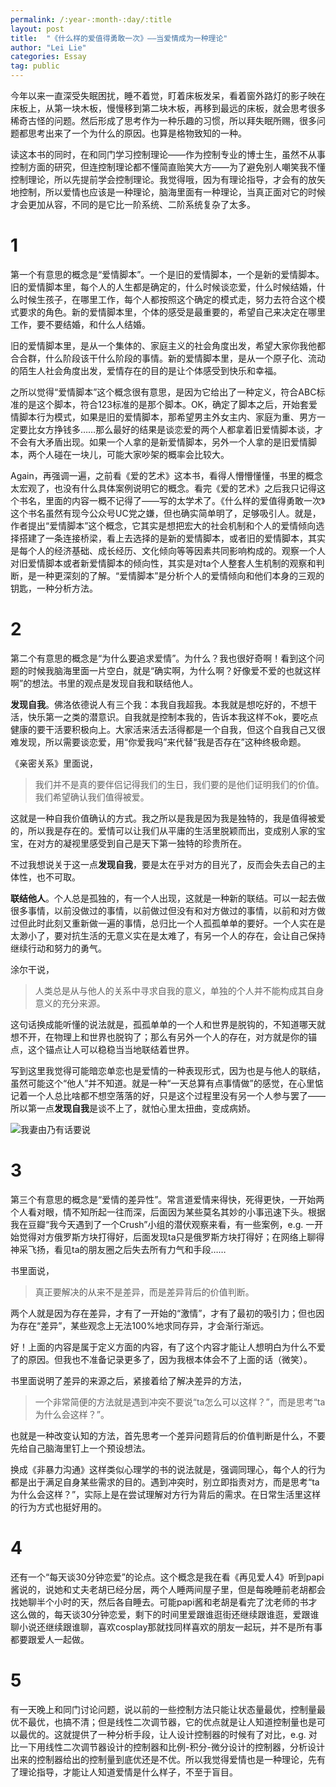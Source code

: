 ```yaml
---
permalink: /:year-:month-:day/:title
layout: post
title:  "《什么样的爱值得勇敢一次》——当爱情成为一种理论"
author: "Lei Lie"
categories: Essay
tag: public
---
```


今年以来一直深受失眠困扰，睡不着觉，盯着床板发呆，看着窗外路灯的影子映在床板上，从第一块木板，慢慢移到第二块木板，再移到最远的床板，就会思考很多稀奇古怪的问题。然后形成了思考作为一种乐趣的习惯，所以拜失眠所赐，很多问题都思考出来了一个为什么的原因。也算是格物致知的一种。

读这本书的同时，在和同门学习控制理论——作为控制专业的博士生，虽然不从事控制方面的研究，但连控制理论都不懂简直贻笑大方——为了避免别人嘲笑我不懂控制理论，所以先提前学会控制理论。我觉得哦，因为有理论指导，才会有的放矢地控制，所以爱情也应该是一种理论，脑海里面有一种理论，当真正面对它的时候才会更加从容，不同的是它比一阶系统、二阶系统复杂了太多。

# 1

第一个有意思的概念是“爱情脚本”。一个是旧的爱情脚本，一个是新的爱情脚本。旧的爱情脚本里，每个人的人生都是确定的，什么时候谈恋爱，什么时候结婚，什么时候生孩子，在哪里工作，每个人都按照这个确定的模式走，努力去符合这个模式要求的角色。新的爱情脚本里，个体的感受是最重要的，希望自己来决定在哪里工作，要不要结婚，和什么人结婚。

旧的爱情脚本里，是从一个集体的、家庭主义的社会角度出发，希望大家你我他都合合群，什么阶段该干什么阶段的事情。新的爱情脚本里，是从一个原子化、流动的陌生人社会角度出发，爱情存在的目的是让个体感受到快乐和幸福。

之所以觉得“爱情脚本”这个概念很有意思，是因为它给出了一种定义，符合ABC标准的是这个脚本，符合123标准的是那个脚本。OK，确定了脚本之后，开始套爱情脚本行为模式，如果是旧的爱情脚本，那希望男主外女主内、家庭为重、男方一定要比女方挣钱多……那么最好的结果是谈恋爱的两个人都拿着旧爱情脚本谈，才不会有大矛盾出现。如果一个人拿的是新爱情脚本，另外一个人拿的是旧爱情脚本，两个人碰在一块儿，可能大家吵架的概率会比较大。

Again，再强调一遍，之前看《爱的艺术》这本书，看得人懵懵懂懂，书里的概念太宏观了，也没有什么具体案例说明它的概念。看完《爱的艺术》之后我只记得这个书名，里面的内容一概不记得了——写的太学术了。《什么样的爱值得勇敢一次》这个书名虽然有现今公众号UC党之嫌，但也确实简单明了，足够吸引人。就是，作者提出“爱情脚本”这个概念，它其实是想把宏大的社会机制和个人的爱情倾向选择搭建了一条连接桥梁，看上去选择的是新的爱情脚本，或者旧的爱情脚本，其实是每个人的经济基础、成长经历、文化倾向等等因素共同影响构成的。观察一个人对旧爱情脚本或者新爱情脚本的倾向性，其实是对ta个人整套人生机制的观察和判断，是一种更深刻的了解。“爱情脚本”是分析个人的爱情倾向和他们本身的三观的钥匙，一种分析方法。

# 2

第二个有意思的概念是“为什么要追求爱情”。为什么？我也很好奇啊！看到这个问题的时候我脑海里面一片空白，就是“确实啊，为什么啊？好像爱不爱的也就这样啊”的想法。书里的观点是发现自我和联结他人。

**发现自我**。佛洛依德说人有三个我：本我自我超我。本我就是想吃好的，不想干活，快乐第一之类的潜意识。自我就是控制本我的，告诉本我这样不ok，要吃点健康的要干活要积极向上。大家活来活去活得都是一个自我，但这个自我自己又很难发现，所以需要谈恋爱，用“你爱我吗”来代替“我是否存在”这种终极命题。

《亲密关系》里面说，

> 我们并不是真的要伴侣记得我们的生日，我们要的是他们证明我们的价值。我们希望确认我们值得被爱。

这就是一种自我价值确认的方式。我之所以是我是因为我是独特的，我是值得被爱的，所以我是存在的。爱情可以让我们从平庸的生活里脱颖而出，变成别人家的宝宝，在对方的凝视里感受到自己是天下第一独特的珍贵所在。

不过我想说关于这一点**发现自我**，要是太在乎对方的目光了，反而会失去自己的主体性，也不可取。

**联结他人**。个人总是孤独的，有一个人出现，这就是一种新的联结。可以一起去做很多事情，以前没做过的事情，以前做过但没有和对方做过的事情，以前和对方做过但此时此刻又重新做一遍的事情，总归比一个人孤孤单单的要好。一个人实在是太渺小了，要对抗生活的无意义实在是太难了，有另一个人的存在，会让自己保持继续行动和努力的勇气。

涂尔干说，

> 人类总是从与他人的关系中寻求自我的意义，单独的个人并不能构成其自身意义的充分来源。

这句话换成能听懂的说法就是，孤孤单单的一个人和世界是脱钩的，不知道哪天就想不开，在物理上和世界也脱钩了；那么有另外一个人的存在，对方就是你的锚点，这个锚点让人可以稳稳当当地联结着世界。

写到这里我觉得可能暗恋单恋也是爱情的一种表现形式，因为也是与他人的联结，虽然可能这个“他人”并不知道。就是一种“一天总算有点事情做”的感觉，在心里惦记着一个人总比啥都不想空落落的好，只是这个过程里没有另一个人参与罢了——所以第一点**发现自我**是谈不上了，就怕心里太扭曲，变成病娇。

![我妻由乃有话要说](./../images/img-2024-12-14/我妻由乃有话要说.jpg)

# 3

第三个有意思的概念是“爱情的差异性”。常言道爱情来得快，死得更快，一开始两个人看对眼，情不知所起一往而深，后面因为某些莫名其妙的小事迅速下头。根据我在豆瓣“我今天遇到了一个Crush”小组的潜伏观察来看，有一些案例，e.g. 一开始觉得对方俄罗斯方块打得好，后面发现ta只是俄罗斯方块打得好；在网络上聊得神采飞扬，看见ta的朋友圈之后失去所有力气和手段……

书里面说，

> 真正要解决的从来不是差异，而是差异背后的价值判断。

两个人就是因为存在差异，才有了一开始的“激情”，才有了最初的吸引力；但也因为存在“差异”，某些观念上无法100%地求同存异，才会渐行渐远。

好！上面的内容是属于定义方面的内容，有了这个内容才能让人想明白为什么不爱了的原因。但我也不准备记录更多了，因为我根本体会不了上面的话（微笑）。

书里面说明了差异的来源之后，紧接着给了解决差异的方法，

> 一个非常简便的方法就是遇到冲突不要说“ta怎么可以这样？”，而是思考“ta为什么会这样？”。

也就是一种改变认知的方法，首先思考一个差异问题背后的价值判断是什么，不要先给自己脑海里钉上一个预设想法。

换成《非暴力沟通》这样类似心理学的书的说法就是，强调同理心，每个人的行为都是出于满足自身某些需求的目的。遇到冲突时，别立即指责对方，而是思考“ta为什么会这样？”，实际上是在尝试理解对方行为背后的需求。在日常生活里这样的行为方式也挺好用的。

# 4

还有一个“每天谈30分钟恋爱”的论点。这个概念是我在看《再见爱人4》听到papi酱说的，说她和丈夫老胡已经分居，两个人睡两间屋子里，但是每晚睡前老胡都会找她聊半个小时的天，然后各自睡去。可能papi酱和老胡是看完了沈老师的书才这么做的，每天谈30分钟恋爱，剩下的时间里爱跟谁逛街还继续跟谁逛，爱跟谁聊小说还继续跟谁聊，喜欢cosplay那就找同样喜欢的朋友一起玩，并不是所有事都要跟爱人一起做。

# 5 

有一天晚上和同门讨论问题，说以前的一些控制方法只能让状态量最优，控制量最优不最优，也搞不清；但是线性二次调节器，它的优点就是让人知道控制量也是可以最优的。这就提供了一种分析手段，让人设计控制器的时候有了对比，e.g. 对比一下用线性二次调节器设计的控制器和比例-积分-微分设计的控制器，分析设计出来的控制器给出的控制量到底优还是不优。所以我觉得爱情也是一种理论，先有了理论指导，才能让人知道爱情是什么样子，不至于盲目。
